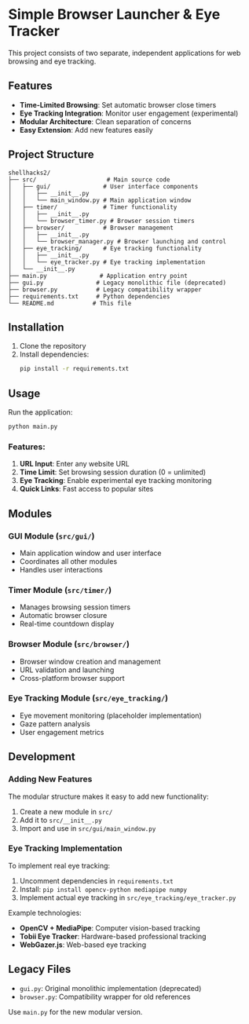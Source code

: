 # Simple Browser Launcher & Eye Tracker

This project consists of two separate, independent applications for web browsing and eye tracking.

## Features

- **Time-Limited Browsing**: Set automatic browser close timers
- **Eye Tracking Integration**: Monitor user engagement (experimental)
- **Modular Architecture**: Clean separation of concerns
- **Easy Extension**: Add new features easily

## Project Structure

```
shellhacks2/
├── src/                    # Main source code
│   ├── gui/               # User interface components
│   │   ├── __init__.py
│   │   └── main_window.py # Main application window
│   ├── timer/             # Timer functionality
│   │   ├── __init__.py
│   │   └── browser_timer.py # Browser session timers
│   ├── browser/           # Browser management
│   │   ├── __init__.py
│   │   └── browser_manager.py # Browser launching and control
│   ├── eye_tracking/      # Eye tracking functionality
│   │   ├── __init__.py
│   │   └── eye_tracker.py # Eye tracking implementation
│   └── __init__.py
├── main.py               # Application entry point
├── gui.py               # Legacy monolithic file (deprecated)
├── browser.py           # Legacy compatibility wrapper
├── requirements.txt     # Python dependencies
└── README.md           # This file
```

## Installation

1. Clone the repository
2. Install dependencies:
   ```bash
   pip install -r requirements.txt
   ```

## Usage

Run the application:

```bash
python main.py
```

### Features:

1. **URL Input**: Enter any website URL
2. **Time Limit**: Set browsing session duration (0 = unlimited)
3. **Eye Tracking**: Enable experimental eye tracking monitoring
4. **Quick Links**: Fast access to popular sites

## Modules

### GUI Module (`src/gui/`)

- Main application window and user interface
- Coordinates all other modules
- Handles user interactions

### Timer Module (`src/timer/`)

- Manages browsing session timers
- Automatic browser closure
- Real-time countdown display

### Browser Module (`src/browser/`)

- Browser window creation and management
- URL validation and launching
- Cross-platform browser support

### Eye Tracking Module (`src/eye_tracking/`)

- Eye movement monitoring (placeholder implementation)
- Gaze pattern analysis
- User engagement metrics

## Development

### Adding New Features

The modular structure makes it easy to add new functionality:

1. Create a new module in `src/`
2. Add it to `src/__init__.py`
3. Import and use in `src/gui/main_window.py`

### Eye Tracking Implementation

To implement real eye tracking:

1. Uncomment dependencies in `requirements.txt`
2. Install: `pip install opencv-python mediapipe numpy`
3. Implement actual eye tracking in `src/eye_tracking/eye_tracker.py`

Example technologies:

- **OpenCV + MediaPipe**: Computer vision-based tracking
- **Tobii Eye Tracker**: Hardware-based professional tracking
- **WebGazer.js**: Web-based eye tracking

## Legacy Files

- `gui.py`: Original monolithic implementation (deprecated)
- `browser.py`: Compatibility wrapper for old references

Use `main.py` for the new modular version.

